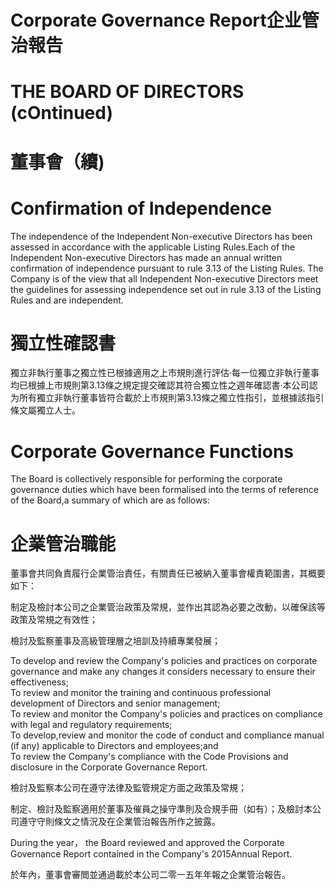 # Corporate Governance Report企业管治報告  

# THE BOARD OF DIRECTORS (cOntinued)  

# 董事會（續)  

# Confirmation of Independence  

The independence of the Independent Non-executive Directors has been assessed in accordance with the applicable Listing Rules.Each of the Independent Non-executive Directors has made an annual written confirmation of independence pursuant to rule 3.13 of the Listing Rules. The Company is of the view that all Independent Non-executive Directors meet the guidelines for assessing independence set out in rule 3.13 of the Listing Rules and are independent.  

# 獨立性確認書  

獨立非執行董事之獨立性已根據適用之上市規則進行評估·每一位獨立非執行董事均已根據上市規則第3.13條之規定提交確認其符合獨立性之週年確認書·本公司認为所有獨立非執行董事皆符合載於上市規則第3.13條之獨立性指引，並根據該指引條文屬獨立人士。  

# Corporate Governance Functions  

The Board is collectively responsible for performing the corporate governance duties which have been formalised into the terms of reference of the Board,a summary of which are as follows:  

# 企業管治職能  

董事會共同負責履行企業管治責任，有關責任已被納入董事會權責範圍書，其概要如下：  

制定及檢討本公司之企業管治政策及常規，並作出其認為必要之改動，以確保該等政策及常規之有效性；  

檢討及監察董事及高級管理層之培訓及持續專業發展；  

To develop and review the Company's policies and practices on corporate governance and make any changes it considers necessary to ensure their effectiveness;   
To review and monitor the training and continuous professional development of Directors and senior management;   
To review and monitor the Company's policies and practices on compliance with legal and regulatory requirements;   
To develop,review and monitor the code of conduct and compliance manual (if any) applicable to Directors and employees;and   
To review the Company's compliance with the Code Provisions and disclosure in the Corporate Governance Report.  

檢討及監察本公司在遵守法律及監管規定方面之政策及常規；  

制定、檢討及監察適用於董事及催員之操守準則及合規手冊（如有）；及檢討本公司遵守守則條文之情況及在企業管治報告所作之披露。  

During the year， the Board reviewed and approved the Corporate Governance Report contained in the Company's 2015Annual Report.  

於年內，董事會審閲並通過載於本公司二零一五年年報之企業管治報告。  
